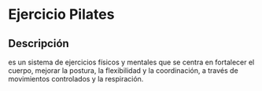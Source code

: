 # Ejercicio Pilates

## Descripción
es un sistema de ejercicios físicos y mentales que se centra en fortalecer el cuerpo, mejorar la postura, la flexibilidad y la coordinación, a través de movimientos controlados y la respiración.